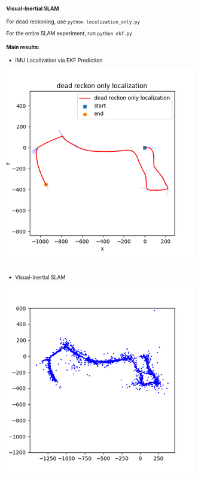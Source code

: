 #### Visual-Inertial SLAM

For dead reckoning, use `python localization_only.py`

For the entire SLAM experiment, run `python ekf.py`



#### Main results:



+ IMU Localization via EKF Prediction

![](img/dead_reckon.png)

<br>

+ Visual-Inertial SLAM

![](img/map_5.png)
